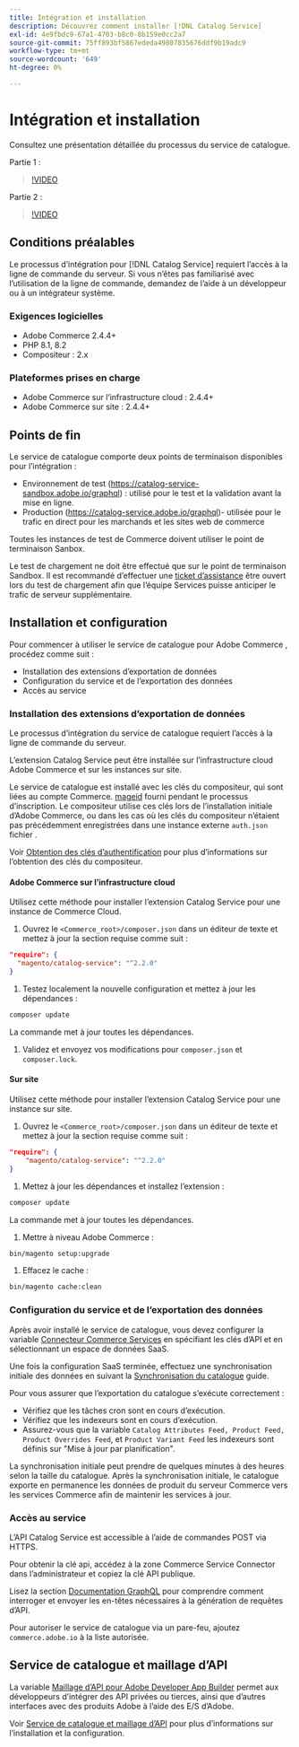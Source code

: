 ```yaml
---
title: Intégration et installation
description: Découvrez comment installer [!DNL Catalog Service]
exl-id: 4e9fbdc9-67a1-4703-b8c0-8b159e0cc2a7
source-git-commit: 75ff893bf5867ededa49807835676ddf9b19adc9
workflow-type: tm+mt
source-wordcount: '649'
ht-degree: 0%

---
```


# Intégration et installation

Consultez une présentation détaillée du processus du service de catalogue.

Partie 1 :

>[!VIDEO](https://video.tv.adobe.com/v/3415599)

Partie 2 :

>[!VIDEO](https://video.tv.adobe.com/v/3415600)

## Conditions préalables

Le processus d’intégration pour [!DNL Catalog Service] requiert l’accès à la ligne de commande du serveur. Si vous n’êtes pas familiarisé avec l’utilisation de la ligne de commande, demandez de l’aide à un développeur ou à un intégrateur système.

### Exigences logicielles

- Adobe Commerce 2.4.4+
- PHP 8.1, 8.2
- Compositeur : 2.x

### Plateformes prises en charge

- Adobe Commerce sur l’infrastructure cloud : 2.4.4+
- Adobe Commerce sur site : 2.4.4+

## Points de fin

Le service de catalogue comporte deux points de terminaison disponibles pour l’intégration :

- Environnement de test (https://catalog-service-sandbox.adobe.io/graphql) : utilisé pour le test et la validation avant la mise en ligne.
- Production (https://catalog-service.adobe.io/graphql)- utilisée pour le trafic en direct pour les marchands et les sites web de commerce

Toutes les instances de test de Commerce doivent utiliser le point de terminaison Sanbox.

Le test de chargement ne doit être effectué que sur le point de terminaison Sandbox. Il est recommandé d’effectuer une [ticket d’assistance](https://experienceleague.adobe.com/docs/commerce-knowledge-base/kb/help-center-guide/magento-help-center-user-guide.html#submit-ticket) être ouvert lors du test de chargement afin que l’équipe Services puisse anticiper le trafic de serveur supplémentaire.

## Installation et configuration

Pour commencer à utiliser le service de catalogue pour Adobe Commerce , procédez comme suit :

- Installation des extensions d’exportation de données
- Configuration du service et de l’exportation des données
- Accès au service

### Installation des extensions d’exportation de données

Le processus d’intégration du service de catalogue requiert l’accès à la ligne de commande du serveur.

L’extension Catalog Service peut être installée sur l’infrastructure cloud Adobe Commerce et sur les instances sur site.

Le service de catalogue est installé avec les clés du compositeur, qui sont liées au compte Commerce. [mageid](https://developer.adobe.com/commerce/marketplace/guides/sellers/profile-personal/#field-descriptions) fourni pendant le processus d’inscription. Le compositeur utilise ces clés lors de l’installation initiale d’Adobe Commerce, ou dans les cas où les clés du compositeur n’étaient pas précédemment enregistrées dans une instance externe `auth.json` fichier .

Voir [Obtention des clés d’authentification](https://experienceleague.adobe.com/docs/commerce-operations/installation-guide/prerequisites/authentication-keys.html) pour plus d’informations sur l’obtention des clés du compositeur.

#### Adobe Commerce sur l’infrastructure cloud

Utilisez cette méthode pour installer l’extension Catalog Service pour une instance de Commerce Cloud.

1. Ouvrez le `<Commerce_root>/composer.json` dans un éditeur de texte et mettez à jour la section requise comme suit :

```json
"require": {
  "magento/catalog-service": "^2.2.0"
}
```

1. Testez localement la nouvelle configuration et mettez à jour les dépendances :

```bash
composer update
```

La commande met à jour toutes les dépendances.

1. Validez et envoyez vos modifications pour `composer.json` et `composer.lock`.

#### Sur site

Utilisez cette méthode pour installer l’extension Catalog Service pour une instance sur site.

1. Ouvrez le `<Commerce_root>/composer.json` dans un éditeur de texte et mettez à jour la section requise comme suit :

```json
"require": {
    "magento/catalog-service": "^2.2.0"
}
```

1. Mettez à jour les dépendances et installez l’extension :

```bash
composer update
```

La commande met à jour toutes les dépendances.

1. Mettre à niveau Adobe Commerce :

```bash
bin/magento setup:upgrade
```

1. Effacez le cache :

```bash
bin/magento cache:clean
```

### Configuration du service et de l’exportation des données

Après avoir installé le service de catalogue, vous devez configurer la variable [Connecteur Commerce Services](https://experienceleague.adobe.com/docs/commerce-merchant-services/user-guides/integration-services/saas.html#apikey) en spécifiant les clés d’API et en sélectionnant un espace de données SaaS.

Une fois la configuration SaaS terminée, effectuez une synchronisation initiale des données en suivant la [Synchronisation du catalogue](https://experienceleague.adobe.com/docs/commerce-merchant-services/user-guides/data-services/catalog-sync.html) guide.

Pour vous assurer que l’exportation du catalogue s’exécute correctement :

- Vérifiez que les tâches cron sont en cours d’exécution.
- Vérifiez que les indexeurs sont en cours d’exécution.
- Assurez-vous que la variable `Catalog Attributes Feed, Product Feed, Product Overrides Feed`, et `Product Variant Feed` les indexeurs sont définis sur &quot;Mise à jour par planification&quot;.

La synchronisation initiale peut prendre de quelques minutes à des heures selon la taille du catalogue. Après la synchronisation initiale, le catalogue exporte en permanence les données de produit du serveur Commerce vers les services Commerce afin de maintenir les services à jour.

### Accès au service

L’API Catalog Service est accessible à l’aide de commandes POST via HTTPS.

Pour obtenir la clé api, accédez à la zone Commerce Service Connector dans l’administrateur et copiez la clé API publique.

Lisez la section [Documentation GraphQL](https://developer.adobe.com/commerce/webapi/graphql/) pour comprendre comment interroger et envoyer les en-têtes nécessaires à la génération de requêtes d’API.

Pour autoriser le service de catalogue via un pare-feu, ajoutez `commerce.adobe.io` à la liste autorisée.

## Service de catalogue et maillage d’API

La variable [Maillage d’API pour Adobe Developer App Builder](https://developer.adobe.com/graphql-mesh-gateway/gateway/overview/) permet aux développeurs d’intégrer des API privées ou tierces, ainsi que d’autres interfaces avec des produits Adobe à l’aide des E/S d’Adobe.

Voir  [Service de catalogue et maillage d’API](mesh.md) pour plus d’informations sur l’installation et la configuration.
